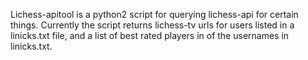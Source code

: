 Lichess-apitool is a python2 script for querying lichess-api for certain things.
Currently the script returns lichess-tv urls for users listed in a linicks.txt file, and a list of best rated players in of the usernames in linicks.txt.
